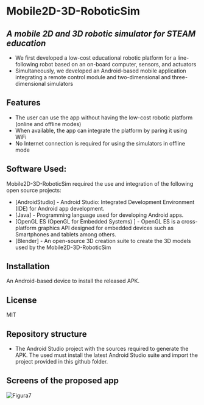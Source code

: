 # Mobile2D-3D-RoboticSim
## _A mobile 2D and 3D robotic simulator for STEAM education_

- We first developed a low-cost educational robotic platform for a line-following robot based on an on-board computer, sensors, and actuators
- Simultaneously, we developed an Android-based mobile application integrating a remote control module and two-dimensional and three-dimensional simulators

## Features

- The user can use the app without having the low-cost robotic platform (online and offline modes)
- When available, the app can integrate the platform by paring it using WiFi
- No Internet connection is required for using the simulators in offline mode


## Software Used:

Mobile2D-3D-RoboticSim required the use and integration of the following open source projects:

- [AndroidStudio] - Android Studio: Integrated Development Environment (IDE) for Android app development.
- [Java] - Programming language used for developing Android apps.
- [OpenGL ES (OpenGL for Embedded Systems) ] - OpenGL ES is a  cross-platform graphics API designed for embedded devices such as Smartphones and tablets among others. 
- [Blender] - An open-source 3D creation suite to create the 3D models used by the Mobile2D-3D-RoboticSim

## Installation

An Android-based device to install the released APK.

## License

MIT

## Repository structure

- The Android Studio project with the sources required to generate the APK. The used must install the latest Android Studio suite and import the project provided in this github folder.

## Screens of the proposed app
 ![Figura7](https://github.com/user-attachments/assets/97f4dc5d-3538-49d7-8876-17e68769d4c1)
